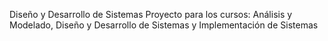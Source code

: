 Diseño y Desarrollo de Sistemas
Proyecto para los cursos: Análisis y Modelado, Diseño y Desarrollo de Sistemas y Implementación de Sistemas
